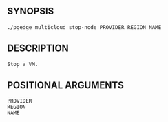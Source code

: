 ## SYNOPSIS
    ./pgedge multicloud stop-node PROVIDER REGION NAME
 
## DESCRIPTION
    Stop a VM.
 
## POSITIONAL ARGUMENTS
    PROVIDER
    REGION
    NAME
